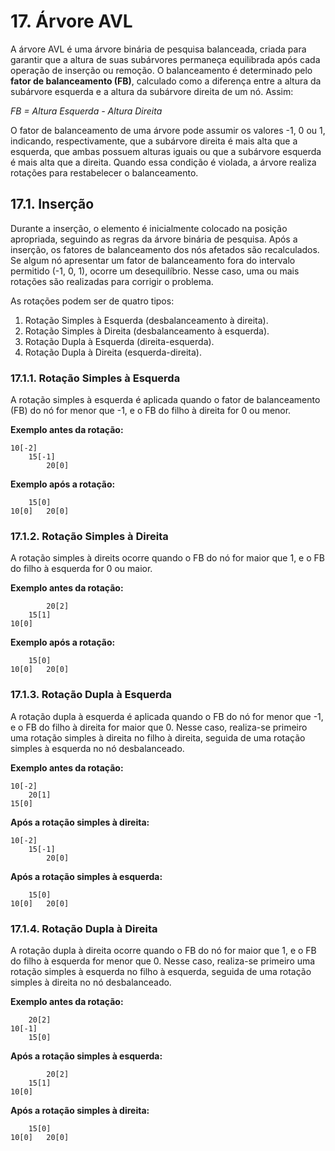 # 17. Árvore AVL

A árvore AVL é uma árvore binária de pesquisa balanceada, criada para garantir que a altura de suas subárvores permaneça equilibrada após cada operação de inserção ou remoção. O balanceamento é determinado pelo **fator de balanceamento (FB)**, calculado como a diferença entre a altura da subárvore esquerda e a altura da subárvore direita de um nó. Assim:

_FB = Altura Esquerda - Altura Direita_

O fator de balanceamento de uma árvore pode assumir os valores -1, 0 ou 1, indicando, respectivamente, que a subárvore direita é mais alta que a esquerda, que ambas possuem alturas iguais ou que a subárvore esquerda é mais alta que a direita. Quando essa condição é violada, a árvore realiza rotações para restabelecer o balanceamento.

## 17.1. Inserção

Durante a inserção, o elemento é inicialmente colocado na posição apropriada, seguindo as regras da árvore binária de pesquisa. Após a inserção, os fatores de balanceamento dos nós afetados são recalculados. Se algum nó apresentar um fator de balanceamento fora do intervalo permitido (-1, 0, 1), ocorre um desequilíbrio. Nesse caso, uma ou mais rotações são realizadas para corrigir o problema.

As rotações podem ser de quatro tipos:

1. Rotação Simples à Esquerda (desbalanceamento à direita).
2. Rotação Simples à Direita (desbalanceamento à esquerda).
3. Rotação Dupla à Esquerda (direita-esquerda).
4. Rotação Dupla à Direita (esquerda-direita).

### 17.1.1. Rotação Simples à Esquerda

A rotação simples à esquerda é aplicada quando o fator de balanceamento (FB) do nó for menor que -1, e o FB do filho à direita for 0 ou menor.

**Exemplo antes da rotação:**

```
10[-2]
    15[-1]
        20[0]
```

**Exemplo após a rotação:**

```
    15[0]
10[0]   20[0]
```

### 17.1.2. Rotação Simples à Direita

A rotação simples à direits ocorre quando o FB do nó for maior que 1, e o FB do filho à esquerda for 0 ou maior.

**Exemplo antes da rotação:**

```
        20[2]
    15[1]
10[0]
```

**Exemplo após a rotação:**

```
    15[0]
10[0]   20[0]
```

### 17.1.3. Rotação Dupla à Esquerda

A rotação dupla à esquerda é aplicada quando o FB do nó for menor que -1, e o FB do filho à direita for maior que 0. Nesse caso, realiza-se primeiro uma rotação simples à direita no filho à direita, seguida de uma rotação simples à esquerda no nó desbalanceado.

**Exemplo antes da rotação:**

```
10[-2]
    20[1]
15[0]
```

**Após a rotação simples à direita:**

```
10[-2]
    15[-1]
        20[0]
```

**Após a rotação simples à esquerda:**

```
    15[0]
10[0]   20[0]
```

### 17.1.4. Rotação Dupla à Direita

A rotação dupla à direita ocorre quando o FB do nó for maior que 1, e o FB do filho à esquerda for menor que 0. Nesse caso, realiza-se primeiro uma rotação simples à esquerda no filho à esquerda, seguida de uma rotação simples à direita no nó desbalanceado.

**Exemplo antes da rotação:**

```
    20[2]
10[-1]
    15[0]
```

**Após a rotação simples à esquerda:**

```
        20[2]
    15[1]
10[0]
```

**Após a rotação simples à direita:**

```
    15[0]
10[0]   20[0]
```